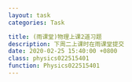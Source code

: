 ```yaml
---
layout: task
categories: Task

title: (雨课堂)物理上课2道习题
description: 下周二上课时在雨课堂提交
date: 2020-02-25 15:40:00 +0800
class: physics022515401
function: Physics022515401
---
```


